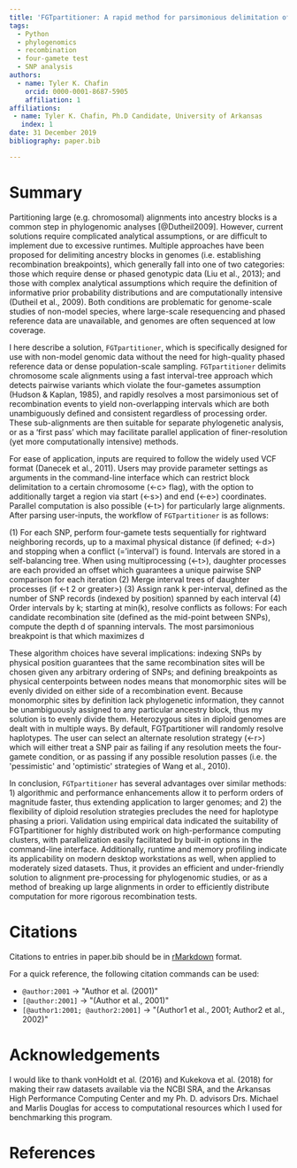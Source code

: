 ```yaml
---
title: 'FGTpartitioner: A rapid method for parsimonious delimitation of ancestry breakpoints in large genome-wide SNP datasets'
tags:
  - Python
  - phylogenomics
  - recombination
  - four-gamete test
  - SNP analysis
authors:
  - name: Tyler K. Chafin
    orcid: 0000-0001-8687-5905
    affiliation: 1
affiliations:
 - name: Tyler K. Chafin, Ph.D Candidate, University of Arkansas
   index: 1
date: 31 December 2019
bibliography: paper.bib

---
```



# Summary

Partitioning large (e.g. chromosomal) alignments into ancestry blocks is a common step in 
phylogenomic analyses [@Dutheil2009]. However, current solutions require complicated 
analytical assumptions, or are difficult to implement due to excessive runtimes.  Multiple approaches 
have been proposed for delimiting ancestry blocks in genomes (i.e. establishing recombination 
breakpoints), which generally fall into one of two categories: those which require dense or phased 
genotypic data (Liu et al., 2013); and those with complex analytical assumptions which require 
the definition of informative prior probability distributions and are computationally intensive 
(Dutheil et al., 2009). Both conditions are problematic for genome-scale studies of non-model 
species, where large-scale resequencing and phased reference data are unavailable, 
and genomes are often sequenced at low coverage. 

I here describe a solution, ``FGTpartitioner``, which is specifically designed for use with 
non-model genomic data without the need for high-quality phased reference data or dense 
population-scale sampling. ``FGTpartitioner`` delimits chromosome scale alignments using a 
fast interval-tree approach which detects pairwise variants which violate the four-gametes 
assumption (Hudson & Kaplan, 1985), and rapidly resolves a most parsimonious set of recombination 
events to yield non-overlapping intervals which are both unambiguously defined and consistent 
regardless of processing order. These sub-alignments are then suitable for separate phylogenetic 
analysis, or as a ‘first pass’ which may facilitate parallel application of finer-resolution (yet 
more computationally intensive) methods.

For ease of application, inputs are required to follow the widely used VCF format (Danecek et al., 2011). 
Users may provide parameter settings as arguments in the command-line interface which can restrict block 
delimitation to a certain chromosome (<-c> flag), with the option to additionally target a region via 
start (<-s>) and end (<-e>) coordinates. Parallel computation is also possible (<-t>) for particularly 
large alignments. After parsing user-inputs, the workflow of ``FGTpartitioner`` is as follows:

(1)	For each SNP, perform four-gamete tests sequentially for rightward neighboring records, up to a 
maximal physical distance (if defined; <-d>) and stopping when a conflict (=’interval’) is found. Intervals are
stored in a self-balancing tree. When using multiprocessing (<-t>), daughter processes are each provided 
an offset which guarantees a unique pairwise SNP comparison for each iteration 
(2)	Merge interval trees of daughter processes (if <-t 2 or greater>)
(3)	Assign rank k per-interval, defined as the number of SNP records (indexed by position) spanned by each 
interval 
(4)	Order intervals by k; starting at min(k), resolve conflicts as follows: For each candidate recombination 
site (defined as the mid-point between SNPs), compute the depth d of spanning intervals. The  most parsimonious
breakpoint is that which maximizes d

These algorithm choices have several implications: indexing SNPs by physical position guarantees that 
the same recombination sites will be chosen given any arbitrary ordering of SNPs; and defining breakpoints 
as physical centerpoints between nodes means that monomorphic sites will be evenly divided on either side 
of a recombination event. Because monomorphic sites by definition lack phylogenetic information, they 
cannot be unambiguously assigned to any particular ancestry block, thus my solution is to evenly divide them.
Heterozygous sites in diploid genomes are dealt with in multiple ways. By default, FGTpartitioner will 
randomly resolve haplotypes. The user can select an alternate resolution strategy (<-r>) which will either 
treat a SNP pair as failing if any resolution meets the four-gamete condition, or as passing if any possible 
resolution passes (i.e. the 'pessimistic' and 'optimistic' strategies of Wang et al., 2010).

In conclusion, ``FGTpartitioner`` has several advantages over similar methods: 1) algorithmic and performance enhancements 
allow it to perform orders of magnitude faster, thus extending application to larger genomes; and 2) the 
flexibility of diploid resolution strategies precludes the need for haplotype phasing a priori. Validation 
using empirical data indicated the suitability of FGTpartitioner for highly distributed work on high-performance
computing clusters, with parallelization easily facilitated by built-in options in the command-line interface. 
Additionally, runtime and memory profiling indicate its applicability on modern desktop workstations as well, 
when applied to moderately sized datasets. Thus, it provides an efficient and under-friendly solution to alignment 
pre-processing for phylogenomic studies, or as a method of breaking up large alignments in order to efficiently 
distribute computation for more rigorous recombination tests.


# Citations

Citations to entries in paper.bib should be in
[rMarkdown](http://rmarkdown.rstudio.com/authoring_bibliographies_and_citations.html)
format.

For a quick reference, the following citation commands can be used:
- `@author:2001`  ->  "Author et al. (2001)"
- `[@author:2001]` -> "(Author et al., 2001)"
- `[@author1:2001; @author2:2001]` -> "(Author1 et al., 2001; Author2 et al., 2002)"


# Acknowledgements
I would like to thank vonHoldt et al. (2016) and Kukekova et al. (2018) for making their raw datasets 
available via the NCBI SRA, and the Arkansas High Performance Computing Center and my Ph. D. advisors 
Drs. Michael and Marlis Douglas for access to computational resources which I used for benchmarking this program. 

# References
